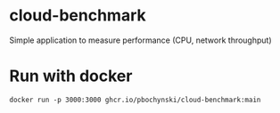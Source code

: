 # cloud-benchmark
Simple application to measure performance (CPU, network throughput)

# Run with docker

```
docker run -p 3000:3000 ghcr.io/pbochynski/cloud-benchmark:main
```